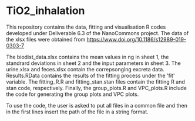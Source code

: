 # TiO2_inhalation
This repository contains the data, fitting and visualisation R codes developed under Deliverable 6.3 of the NanoCommons project. The data of the xlsx files were obtained from https://www.doi.org/10.1186/s12989-019-0303-7 

The biodist_data.xlsx contains the mean values in ng in sheet 1, the standrard deviations in sheet 2 and the input parameters in sheet 3. The urine.xlsx and feces.xlsx contain the correpsonging excreta data. Results.RData contains the results of the fitting process under the 'fit' variable. The fitting_R.R and fitting_stan.stan files contain the fitting R and stan code, respectively. Finally, the group_plots.R and VPC_plots.R include the code for generating the group plots and VPC plots. 

To use the code, the user is asked to put all files in a common file and then in the first lines insert the path of the file in a string format.
